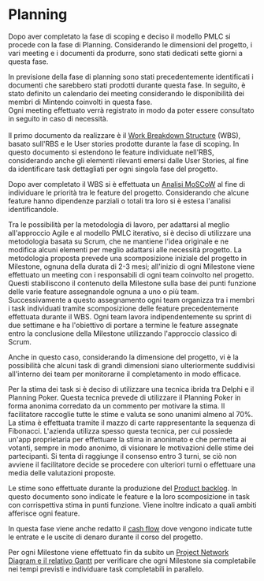 <!--__-->

# Planning

Dopo aver completato la fase di scoping e deciso il modello PMLC si procede con la fase di Planning. 
Considerando le dimensioni del progetto, i vari meeting e i documenti da produrre, sono stati dedicati sette giorni a questa fase. 

In previsione della fase di planning sono stati precedentemente identificati i documenti che sarebbero stati prodotti durante questa fase. In seguito, è stato definito un calendario dei meeting considerando le disponibilità dei membri di Mintendo coinvolti in questa fase. <br>
Ogni meeting effettuato verrà registrato in modo da poter essere consultato in seguito in caso di necessità.
<br>
<br>
Il primo documento da realizzare è il [Work Breakdown Structure](../documentazione/planningC/wbs.md) (WBS), basato sull'RBS e le User stories prodotte durante la fase di scoping. In questo documento si estendono le feature individuate nell'RBS, considerando anche gli elementi rilevanti emersi dalle User Stories, al fine da identificare task dettagliati per ogni singola fase del progetto.

Dopo aver completato il WBS si è effettuata un [Analisi MoSCoW](../documentazione/planningC/moscow.md) al fine di individuare le priorità tra le feature del progetto. Considerando che alcune feature hanno dipendenze parziali o totali tra loro si è estesa l'analisi identificandole.

Tra le possibilità per la metodologia di lavoro, per adattarsi al meglio all'approccio Agile e al modello PMLC iterativo, si è deciso di utilizzare una metodologia basata su Scrum, che ne mantiene l'idea originale e ne modifica alcuni elementi per meglio adattarsi alle necessità progetto.
La metodologia proposta prevede una scomposizione iniziale del progetto in Milestone, ognuna della durata di 2-3 mesi; all'inizio di ogni Milestone viene effettuato un meeting con i responsabili di ogni team coinvolto nel progetto. Questi stabiliscono il contenuto della Milestone sulla base dei punti funzione delle varie feature assegnandole ognuna a uno o più team. Successivamente a questo assegnamento ogni team organizza tra i membri i task individuati tramite scomposizione delle feature precedentemente effettuata durante il WBS. Ogni team lavora indipendentemente su sprint di due settimane e ha l'obiettivo di portare a termine le feature assegnate entro la conclusione della Milestone utilizzando l'approccio classico di Scrum. 

Anche in questo caso, considerando la dimensione del progetto, vi è la possibilità che alcuni task di grandi dimensioni siano ulteriormente suddivisi all'interno dei team per monitorarne il completamento in modo efficace.

Per la stima dei task si è deciso di utilizzare una tecnica ibrida tra Delphi e il Planning Poker. Questa tecnica prevede di utilizzare il Planning Poker in forma anonima corredato da un commento per motivare la stima. Il facilitatore raccoglie tutte le stime e valuta se sono unanimi almeno al 70%. 
La stima è effettuata tramite il mazzo di carte rappresentante la sequenza di Fibonacci.
L'azienda utilizza spesso questa tecnica, per cui possiede un'app proprietaria per effettuare la stima in anonimato e che permetta ai votanti, sempre in modo anonimo, di visionare le motivazioni delle stime dei partecipanti.
Si tenta di raggiunge il consenso entro 3 turni, se ciò non avviene il facilitatore decide se procedere con ulteriori turni o effettuare una media delle valutazioni proposte.

Le stime sono effettuate durante la produzione del [Product backlog](../documentazione/planningC/product_backlog.md). In questo documento sono indicate le feature e la loro scomposizione in task con corrispettiva stima in punti funzione. Viene inoltre indicato a quali ambiti afferisce ogni feature. 

In questa fase viene anche redatto il [cash flow](../documentazione/planningC/cash_flow.md) dove vengono indicate tutte le entrate e le uscite di denaro durante il corso del progetto.

Per ogni Milestone viene effettuato fin da subito un [Project Network Diagram e il relativo Gantt](../documentazione/planningC/gantt.md) per verificare che ogni Milestone sia completabile nei tempi previsti e individuare task completabili in parallelo.


